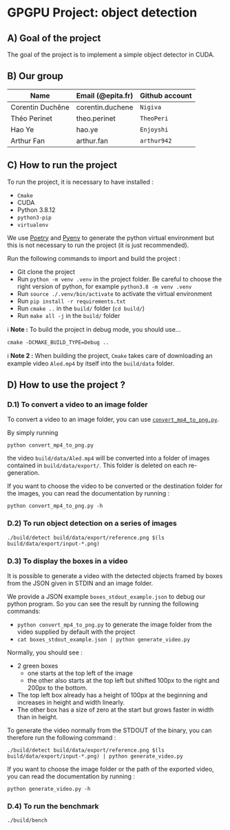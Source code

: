 # GPGPU Project: object detection

## A) Goal of the project
The goal of the project is to implement a simple object detector in CUDA.

## B) Our group

| Name             | Email (@epita.fr)         | Github account |
| ---------------- | ------------------------- | -------------- |
| Corentin Duchêne | corentin.duchene          | `Nigiva`       |
| Théo Perinet     | theo.perinet              | `TheoPeri`     |
| Hao Ye           | hao.ye                    | `Enjoyshi`     |
| Arthur Fan       | arthur.fan                | `arthur942`    |

## C) How to run the project
To run the project, it is necessary to have installed :
* `Cmake`
* CUDA
* Python 3.8.12
* `python3-pip`
* `virtualenv`

We use [Poetry](https://python-poetry.org/) and [Pyenv](https://github.com/pyenv/pyenv) to generate the python virtual environment but this is not necessary to run the project (it is just recommended).

Run the following commands to import and build the project :
* Git clone the project
* Run `python -m venv .venv` in the project folder. Be careful to choose the right version of python, for example `python3.8 -m venv .venv`
* Run `source ./.venv/bin/activate` to activate the virtual environment
* Run `pip install -r requirements.txt`
* Run `cmake ..` in the `build/` folder (`cd build/`)
* Run `make all -j` in the `build/` folder


ℹ️ **Note :** To build the project in debug mode, you should use...
```
cmake -DCMAKE_BUILD_TYPE=Debug ..
```

ℹ️ **Note 2 :** When building the project, `Cmake` takes care of downloading an example video `Aled.mp4` by itself into the `build/data` folder.

## D) How to use the project ?
### D.1) To convert a video to an image folder
To convert a video to an image folder, you can use [`convert_mp4_to_png.py`](convert_mp4_to_png.py).

By simply running 
```
python convert_mp4_to_png.py
```
the video `build/data/Aled.mp4` will be converted into a folder of images contained in `build/data/export/`. This folder is deleted on each re-generation.

If you want to choose the video to be converted or the destination folder for the images, you can read the documentation by running :
```
python convert_mp4_to_png.py -h
```

### D.2) To run object detection on a series of images
```
./build/detect build/data/export/reference.png $(ls build/data/export/input-*.png)
```

### D.3) To display the boxes in a video
It is possible to generate a video with the detected objects framed by boxes from the JSON given in STDIN and an image folder.

We provide a JSON example `boxes_stdout_example.json` to debug our python program.
So you can see the result by running the following commands:
* `python convert_mp4_to_png.py` to generate the image folder from the video supplied by default with the project
* `cat boxes_stdout_example.json | python generate_video.py`

Normally, you should see :
* 2 green boxes
   * one starts at the top left of the image 
  * the other also starts at the top left but shifted 100px to the right and 200px to the bottom.
* The top left box already has a height of 100px at the beginning and increases in height and width linearly.
* The other box has a size of zero at the start but grows faster in width than in height.
  
To generate the video normally from the STDOUT of the binary, you can therefore run the following command :
```
./build/detect build/data/export/reference.png $(ls build/data/export/input-*.png) | python generate_video.py
```

If you want to choose the image folder or the path of the exported video, you can read the documentation by running :
```
python generate_video.py -h
```

### D.4) To run the benchmark
```
./build/bench
```
